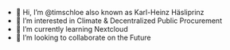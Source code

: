 - 👋 Hi, I’m @timschloe also known as Karl-Heinz Häsliprinz
- 👀 I’m interested in Climate & Decentralized Public Procurement
- 🌱 I’m currently learning Nextcloud
- 💞️ I’m looking to collaborate on the Future
